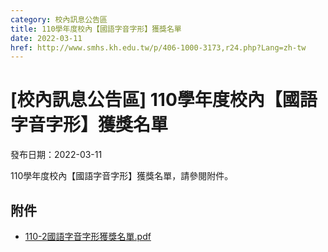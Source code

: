 ```yaml
---
category: 校內訊息公告區
title: 110學年度校內【國語字音字形】獲獎名單
date: 2022-03-11
href: http://www.smhs.kh.edu.tw/p/406-1000-3173,r24.php?Lang=zh-tw
---
```


# [校內訊息公告區] 110學年度校內【國語字音字形】獲獎名單

發布日期：2022-03-11

110學年度校內【國語字音字形】獲獎名單，請參閱附件。

## 附件

- [110-2國語字音字形獲獎名單.pdf](https://www.smhs.kh.edu.tw/var/file/0/1000/attach/69/pta_2946_75722_90025.pdf)
